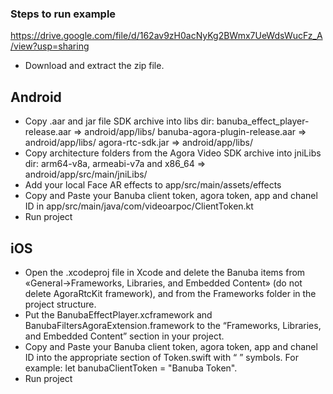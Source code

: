 ### Steps to run example
https://drive.google.com/file/d/162av9zH0acNyKg2BWmx7UeWdsWucFz_A/view?usp=sharing
* Download and extract the zip file.

## Android
* Copy .aar and jar file SDK archive into libs dir:
 banuba_effect_player-release.aar => android/app/libs/
 banuba-agora-plugin-release.aar => android/app/libs/
 agora-rtc-sdk.jar => android/app/libs/
* Copy architecture folders from the Agora Video SDK archive into jniLibs dir: arm64-v8a, armeabi-v7a and x86_64 => android/app/src/main/jniLibs/
* Add your local Face AR effects to app/src/main/assets/effects
* Copy and Paste your Banuba client token, agora token, app and chanel ID in app/src/main/java/com/videoarpoc/ClientToken.kt 
* Run project

## iOS
* Open the .xcodeproj file in Xcode and delete the Banuba items from «General->Frameworks, Libraries, and Embedded Content» (do not delete AgoraRtcKit framework), and from the Frameworks folder in the project structure.
* Put the BanubaEffectPlayer.xcframework and BanubaFiltersAgoraExtension.framework to the “Frameworks, Libraries, and Embedded Content” section in your project.
* Copy and Paste your Banuba client token, agora token, app and chanel ID into the appropriate section of Token.swift with “ ” symbols. For example: 
 let banubaClientToken = "Banuba Token".
* Run project
